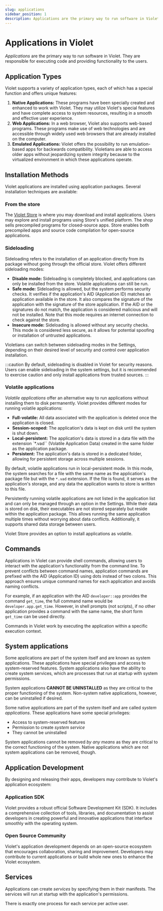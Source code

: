 ```yaml
---
slug: applications
sidebar_position: 1
description: Applications are the primary way to run software in Violet.
---
```


# Applications in Violet

*Applications* are the primary way to run software in Violet. They are responsible for
executing code and providing functionality to the users.

## Application Types

Violet supports a variety of application types, each of which has a special function and offers unique features:

1. **Native Applications:** These programs have been specially created and enhanced to work with Violet. They may utilize Violet's special features and have complete access to system resources, resulting in a smooth and effective user experience.
2. **Web Applications:** In a web browser, Violet also supports web-based programs. These programs make use of web technologies and are accessible through widely used web browsers that are already installed on the computer.
3. **Emulated Applications:** Violet offers the possibility to run emulation-based apps for backwards compatibility. Violetians are able to access older apps without jeopardizing system integrity because to the virtualized environment in which these applications operate.

## Installation Methods

Violet applications are installed using application packages. Several installation techniques are available:

### From the store

The [Violet Store](../applications/store.md) is where you may download and install
applications. Users may explore and install programs using Store's unified platform.
The shop sells precompiled programs for closed-source apps. Store enables both
precompiled apps and source code compilation for open-source applications.

### Sideloading

Sideloading refers to the installation of an application directly from its package without going through the official store. Violet offers different sideloading modes:

- **Disable mode:** Sideloading is completely blocked, and applications can only be installed from the store. Volatile applications can still be run.
- **Safe mode:** Sideloading is allowed, but the system performs security checks. It verifies if the application's AID (Application ID) matches an application available in the store. It also compares the signature of the application with the signature of the store application. If the AID or the signatures do not match, the application is considered malicious and will not be installed. Note that this mode requires an internet connection to check against the store.
- **Insecure mode:** Sideloading is allowed without any security checks. This mode is considered less secure, as it allows for potential spoofing or installation of untrusted applications.

Violetians can switch between sideloading modes in the Settings, depending on their
desired level of security and control over application installation.

:::caution
By default, sideloading is disabled in Violet for security reasons. Users can
enable sideloading in the system settings, but it is recommended to exercise caution and
only install applications from trusted sources.
:::

### Volatile applications

*Volatile applications* offer an alternative way to run applications without installing
them to disk permanently. Violet provides different modes for running volatile
applications:

- **Full-volatile:** All data associated with the application is deleted once the application is closed.
- **Session-scoped:** The application's data is kept on disk until the system is shut down.
- **Local-persistent:** The application's data is stored in a data file with the extension `*.vad`` (Volatile Application Data) created in the same folder as the application package.
- **Persistent:** The application's data is stored in a dedicated folder, allowing for persistent storage across multiple sessions.

By default, volatile applications run in local-persistent mode. In this mode, the system
searches for a file with the same name as the application's package file but with the
`*.vad` extension. If the file is found, it serves as the application's storage, and any
data the application wants to store is written to this file.

Persistently running volatile applications are not listed in the application list and can
only be managed through an option in the Settings. While their data is stored on
disk, their executables are not stored separately but reside within the application
package. This allows running the same application multiple times without worrying about
data conflicts. Additionally, it supports shared data storage between users.

Violet Store provides an option to install applications as volatile.

## Commands

Applications in Violet can provide shell commands, allowing users to interact with the
application's functionality from the command line. To prevent conflicts between command
names, application commands are prefixed with the AID (Application ID) using dots instead
of two colons. This approach ensures unique command names for each application and avoids
naming conflicts.

For example, if an application with the AID `developer::app` provides the command
`get_time`, the full command name would be `developer.app.get_time`. However, in shell
prompts (not scripts), if no other application provides a command with the same name, the
short form `get_time` can be used directly.

Commands in Violet work by executing the application within a specific execution context.

## System applications

Some applications are part of the system itself and are known as system applications.
These applications have special privileges and access to system-reserved features. System
applications also have the ability to create system services, which are processes that
run at startup with system permissions.

System applications **CANNOT BE UNINSTALLED** as they are critical to the proper functioning
of the system. Non-system native applications, however, can be uninstalled if desired.

Some native applications are part of the system itself and
are called *system applications*. These applications have some special privileges:

- Access to system-reserved features
- Permission to create *system service*
- They cannot be uninstalled

System applications cannot be removed *by any means* as
they are critical to the correct functioning of the system.
Native applications which are not system applications can be removed, though.

## Application Development

By designing and releasing their apps, developers may contribute to Violet's application
ecosystem:

### Application SDK

Violet provides a robust official Software Development Kit (SDK). It includes a
comprehensive collection of tools, libraries, and documentation to assist developers in
creating powerful and innovative applications that interface smoothly with the operating
system.

### Open Source Community

Violet's application development depends on an open-source ecosystem that encourages
collaboration, sharing and improvement. Developers may contribute to current
applications or build whole new ones to enhance the Violet ecosystem.

## Services

Applications can create *services* by specifying them in their manifests.
The services will run at startup with the application's permissions.

There is exactly one process for each service per active user.
